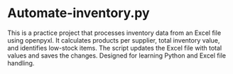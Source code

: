 # Automate-inventory.py
This is a practice project that processes inventory data from an Excel file using openpyxl. It calculates products per supplier, total inventory value, and identifies low-stock items. The script updates the Excel file with total values and saves the changes. Designed for learning Python and Excel file handling.
